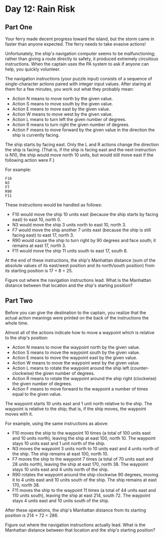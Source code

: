# Day 12: Rain Risk

## Part One

Your ferry made decent progress toward the island, but the storm came in faster
than anyone expected. The ferry needs to take evasive actions!

Unfortunately, the ship's navigation computer seems to be malfunctioning;
rather than giving a route directly to safety, it produced extremely circuitous
instructions. When the captain uses the PA system to ask if anyone can help,
you quickly volunteer.

The navigation instructions (your puzzle input) consists of a sequence of
single-character actions paired with integer input values. After staring at
them for a few minutes, you work out what they probably mean:

* Action N means to move north by the given value.
* Action S means to move south by the given value.
* Action E means to move east by the given value.
* Action W means to move west by the given value.
* Action L means to turn left the given number of degrees.
* Action R means to turn right the given number of degrees.
* Action F means to move forward by the given value in the direction the ship is currently facing.

The ship starts by facing east. Only the L and R actions change the direction
the ship is facing. (That is, if the ship is facing east and the next
instruction is N10, the ship would move north 10 units, but would still move
east if the following action were F.)

For example:

    F10
    N3
    F7
    R90
    F11

These instructions would be handled as follows:

* F10 would move the ship 10 units east (because the ship starts by facing
  east) to east 10, north 0.
* N3 would move the ship 3 units north to east 10, north 3.
* F7 would move the ship another 7 units east (because the ship is still facing
  east) to east 17, north 3.
* R90 would cause the ship to turn right by 90 degrees and face south; it
  remains at east 17, north 3.
* F11 would move the ship 11 units south to east 17, south 8.

At the end of these instructions, the ship's Manhattan distance (sum of the
absolute values of its east/west position and its north/south position) from
its starting position is 17 + 8 = 25.

Figure out where the navigation instructions lead. What is the Manhattan
distance between that location and the ship's starting position?

## Part Two

Before you can give the destination to the captain, you realize that the actual
action meanings were printed on the back of the instructions the whole time.

Almost all of the actions indicate how to move a waypoint which is relative to
the ship's position:

* Action N means to move the waypoint north by the given value.
* Action S means to move the waypoint south by the given value.
* Action E means to move the waypoint east by the given value.
* Action W means to move the waypoint west by the given value.
* Action L means to rotate the waypoint around the ship left
  (counter-clockwise) the given number of degrees.
* Action R means to rotate the waypoint around the ship right (clockwise) the
  given number of degrees.
* Action F means to move forward to the waypoint a number of times equal to the
  given value.

The waypoint starts 10 units east and 1 unit north relative to the ship. The
waypoint is relative to the ship; that is, if the ship moves, the waypoint
moves with it.

For example, using the same instructions as above:

* F10 moves the ship to the waypoint 10 times (a total of 100 units east and 10 units north), leaving the ship at east 100, north 10. The waypoint stays 10 units east and 1 unit north of the ship.
* N3 moves the waypoint 3 units north to 10 units east and 4 units north of the ship. The ship remains at east 100, north 10.
* F7 moves the ship to the waypoint 7 times (a total of 70 units east and 28 units north), leaving the ship at east 170, north 38. The waypoint stays 10 units east and 4 units north of the ship.
* R90 rotates the waypoint around the ship clockwise 90 degrees, moving it to 4 units east and 10 units south of the ship. The ship remains at east 170, north 38.
* F11 moves the ship to the waypoint 11 times (a total of 44 units east and 110 units south), leaving the ship at east 214, south 72. The waypoint stays 4 units east and 10 units south of the ship.

After these operations, the ship's Manhattan distance from its starting
position is 214 + 72 = 286.

Figure out where the navigation instructions actually lead. What is the
Manhattan distance between that location and the ship's starting position?
